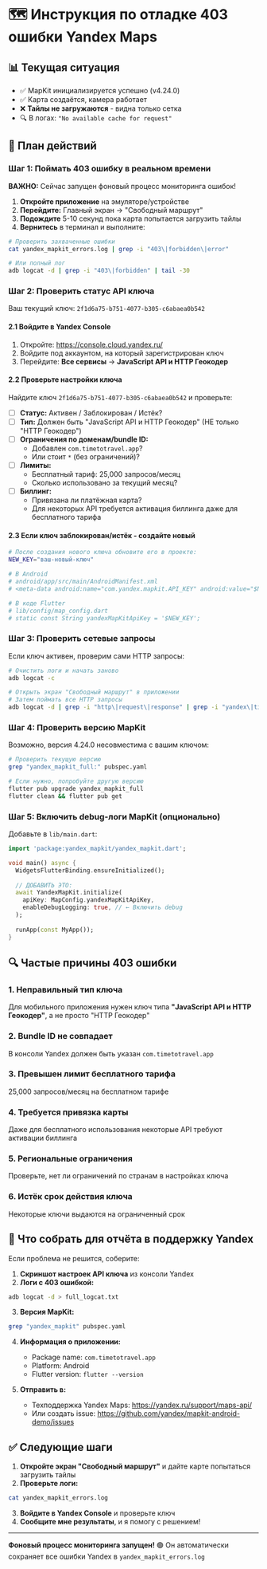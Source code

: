 # 🗺️ Инструкция по отладке 403 ошибки Yandex Maps

## 📊 Текущая ситуация
- ✅ MapKit инициализируется успешно (v4.24.0)
- ✅ Карта создаётся, камера работает
- ❌ **Тайлы не загружаются** - видна только сетка
- 🔍 В логах: `"No available cache for request"`

## 🎯 План действий

### Шаг 1: Поймать 403 ошибку в реальном времени

**ВАЖНО:** Сейчас запущен фоновый процесс мониторинга ошибок!

1. **Откройте приложение** на эмуляторе/устройстве
2. **Перейдите:** Главный экран → "Свободный маршрут"
3. **Подождите** 5-10 секунд пока карта попытается загрузить тайлы
4. **Вернитесь** в терминал и выполните:

```bash
# Проверить захваченные ошибки
cat yandex_mapkit_errors.log | grep -i "403\|forbidden\|error"

# Или полный лог
adb logcat -d | grep -i "403\|forbidden" | tail -30
```

### Шаг 2: Проверить статус API ключа

Ваш текущий ключ: `2f1d6a75-b751-4077-b305-c6abaea0b542`

#### 2.1 Войдите в Yandex Console
1. Откройте: https://console.cloud.yandex.ru/
2. Войдите под аккаунтом, на который зарегистрирован ключ
3. Перейдите: **Все сервисы** → **JavaScript API и HTTP Геокодер**

#### 2.2 Проверьте настройки ключа
Найдите ключ `2f1d6a75-b751-4077-b305-c6abaea0b542` и проверьте:

- [ ] **Статус:** Активен / Заблокирован / Истёк?
- [ ] **Тип:** Должен быть "JavaScript API и HTTP Геокодер" (НЕ только "HTTP Геокодер")
- [ ] **Ограничения по доменам/bundle ID:**
  - Добавлен `com.timetotravel.app`?
  - Или стоит `*` (без ограничений)?
- [ ] **Лимиты:**
  - Бесплатный тариф: 25,000 запросов/месяц
  - Сколько использовано за текущий месяц?
- [ ] **Биллинг:**
  - Привязана ли платёжная карта?
  - Для некоторых API требуется активация биллинга даже для бесплатного тарифа

#### 2.3 Если ключ заблокирован/истёк - создайте новый

```bash
# После создания нового ключа обновите его в проекте:
NEW_KEY="ваш-новый-ключ"

# В Android
# android/app/src/main/AndroidManifest.xml
# <meta-data android:name="com.yandex.mapkit.API_KEY" android:value="$NEW_KEY"/>

# В коде Flutter
# lib/config/map_config.dart
# static const String yandexMapKitApiKey = '$NEW_KEY';
```

### Шаг 3: Проверить сетевые запросы

Если ключ активен, проверим сами HTTP запросы:

```bash
# Очистить логи и начать заново
adb logcat -c

# Открыть экран "Свободный маршрут" в приложении
# Затем поймать все HTTP запросы
adb logcat -d | grep -i "http\|request\|response" | grep -i "yandex\|tile"
```

### Шаг 4: Проверить версию MapKit

Возможно, версия 4.24.0 несовместима с вашим ключом:

```bash
# Проверить текущую версию
grep "yandex_mapkit_full:" pubspec.yaml

# Если нужно, попробуйте другую версию
flutter pub upgrade yandex_mapkit_full
flutter clean && flutter pub get
```

### Шаг 5: Включить debug-логи MapKit (опционально)

Добавьте в `lib/main.dart`:

```dart
import 'package:yandex_mapkit/yandex_mapkit.dart';

void main() async {
  WidgetsFlutterBinding.ensureInitialized();
  
  // ДОБАВИТЬ ЭТО:
  await YandexMapKit.initialize(
    apiKey: MapConfig.yandexMapKitApiKey,
    enableDebugLogging: true, // ← Включить debug
  );
  
  runApp(const MyApp());
}
```

## 🔍 Частые причины 403 ошибки

### 1. **Неправильный тип ключа**
Для мобильного приложения нужен ключ типа **"JavaScript API и HTTP Геокодер"**, а не просто "HTTP Геокодер"

### 2. **Bundle ID не совпадает**
В консоли Yandex должен быть указан `com.timetotravel.app`

### 3. **Превышен лимит бесплатного тарифа**
25,000 запросов/месяц на бесплатном тарифе

### 4. **Требуется привязка карты**
Даже для бесплатного использования некоторые API требуют активации биллинга

### 5. **Региональные ограничения**
Проверьте, нет ли ограничений по странам в настройках ключа

### 6. **Истёк срок действия ключа**
Некоторые ключи выдаются на ограниченный срок

## 📝 Что собрать для отчёта в поддержку Yandex

Если проблема не решится, соберите:

1. **Скриншот настроек API ключа** из консоли Yandex
2. **Логи с 403 ошибкой:**
```bash
adb logcat -d > full_logcat.txt
```
3. **Версия MapKit:**
```bash
grep "yandex_mapkit" pubspec.yaml
```
4. **Информация о приложении:**
   - Package name: `com.timetotravel.app`
   - Platform: Android
   - Flutter version: `flutter --version`

5. **Отправить в:**
   - Техподдержка Yandex Maps: https://yandex.ru/support/maps-api/
   - Или создать issue: https://github.com/yandex/mapkit-android-demo/issues

## ✅ Следующие шаги

1. **Откройте экран "Свободный маршрут"** и дайте карте попытаться загрузить тайлы
2. **Проверьте логи:**
```bash
cat yandex_mapkit_errors.log
```
3. **Войдите в Yandex Console** и проверьте ключ
4. **Сообщите мне результаты**, и я помогу с решением!

---

**Фоновый процесс мониторинга запущен!** 🟢
Он автоматически сохраняет все ошибки Yandex в `yandex_mapkit_errors.log`
